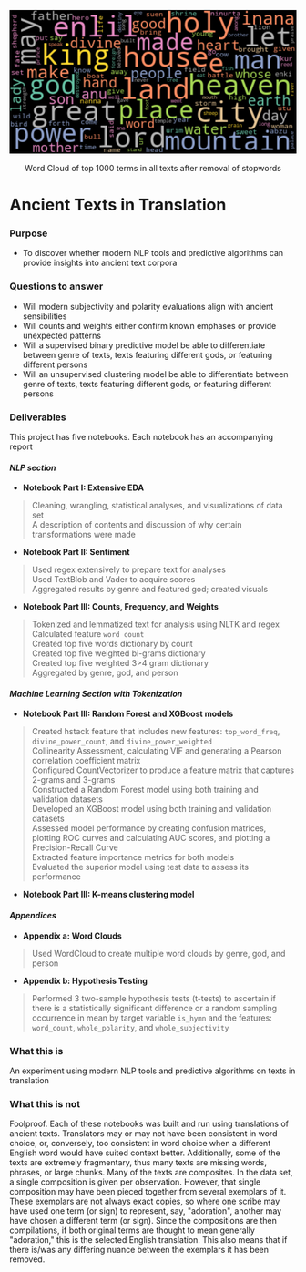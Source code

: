 <p align="center">
  <img src="All_texts_wide2.png" width="800">
</p>
<p align="center">
Word Cloud of top 1000 terms in all texts after removal of stopwords
</p>

# Ancient Texts in Translation

### Purpose
* To discover whether modern NLP tools and predictive algorithms can provide insights into ancient text corpora

### Questions to answer
* Will modern subjectivity and polarity evaluations align with ancient sensibilities
* Will counts and weights either confirm known emphases or provide unexpected patterns
* Will a supervised binary predictive model be able to differentiate between genre of texts, texts featuring different gods, or featuring different persons
* Will an unsupervised clustering model be able to differentiate between genre of texts, texts featuring different gods, or featuring different persons

### Deliverables
This project has five notebooks. Each notebook has an accompanying report

#### *NLP section*
* **Notebook Part I: Extensive EDA**
>Cleaning, wrangling, statistical analyses, and visualizations of data set\
>A description of contents and discussion of why certain transformations were made
  
* **Notebook Part II: Sentiment**
>Used regex extensively to prepare text for analyses\
>Used TextBlob and Vader to acquire scores\
>Aggregated results by genre and featured god; created visuals

* **Notebook Part III: Counts, Frequency, and Weights**
>Tokenized and lemmatized text for analysis using NLTK and regex\
>Calculated feature `word count`\
>Created top five words dictionary by count\
>Created top five weighted bi-grams dictionary\
>Created top five weighted 3>4 gram dictionary\
>Aggregated by genre, god, and person 

#### *Machine Learning Section with Tokenization*
* **Notebook Part III: Random Forest and XGBoost models**
> Created hstack feature that includes new features: `top_word_freq`, `divine_power_count`, and `divine_power_weighted`\
> Collinearity Assessment, calculating VIF and generating a Pearson correlation coefficient matrix\
> Configured CountVectorizer to produce a feature matrix that captures 2-grams and 3-grams\
> Constructed a Random Forest model using both training and validation datasets\
> Developed an XGBoost model using both training and validation datasets\
> Assessed model performance by creating confusion matrices, plotting ROC curves and calculating AUC scores, and plotting a Precision-Recall Curve\
> Extracted feature importance metrics for both models\
> Evaluated the superior model using test data to assess its performance
     
* **Notebook Part III: K-means clustering model**


#### *Appendices*
* **Appendix a: Word Clouds**
>Used WordCloud to create multiple word clouds by genre, god, and person

* **Appendix b: Hypothesis Testing**
>Performed 3 two-sample hypothesis tests (t-tests) to ascertain if there is a statistically significant difference or a random sampling occurrence in mean by target variable `is_hymn` and the features: `word_count`, `whole_polarity`, and `whole_subjectivity`

### What this is
An experiment using modern NLP tools and predictive algorithms on texts in translation

### What this is not
Foolproof. Each of these notebooks was built and run using translations of ancient texts. Translators may or may not have been consistent in word choice, or, conversely, too consistent in word choice when a different English word would have suited context better. Additionally, some of the texts are extremely fragmentary, thus many texts are missing words, phrases, or large chunks. Many of the texts are composites. In the data set, a single composition is given per observation. However, that single composition may have been pieced together from several exemplars of it. These exemplars are not always exact copies, so where one scribe may have used one term (or sign) to represent, say, "adoration", another may have chosen a different term (or sign). Since the compositions are then compilations, if both original terms are thought to mean generally "adoration," this is the selected English translation. This also means that if there is/was any differing nuance between the exemplars it has been removed.
